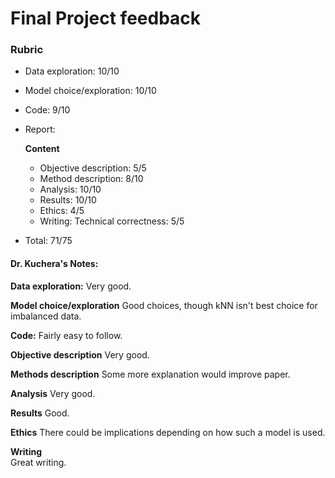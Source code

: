 # Final Project feedback

### Rubric

 - Data exploration: 10/10
 - Model choice/exploration: 10/10
 - Code: 9/10
 - Report:

     **Content**

     - Objective description: 5/5
     - Method description: 8/10
     - Analysis: 10/10
     - Results: 10/10
     - Ethics: 4/5
     - Writing: Technical correctness: 5/5

 - Total: 71/75


#### Dr. Kuchera's Notes:



**Data exploration:**
Very good.

**Model choice/exploration**
Good choices, though kNN isn't best choice for imbalanced data.

**Code:**
Fairly easy to follow.

**Objective description**
Very good.

**Methods description**
Some more explanation would improve paper.

**Analysis**
Very good.

**Results**
Good.

**Ethics**
There could be implications depending on how such a model is used.

**Writing**  
Great writing.
